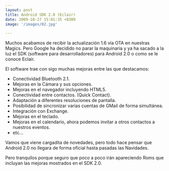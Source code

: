 ```yaml
---
layout: post
title: Android SDK 2.0 (Eclair)
date: 2009-10-27 15:01:35 +0300
image: '/images/02.jpg'

---
```

Muchos acabamos de recibir la actualización 1.6 vía OTA en nuestras Magics.
Pero Google ha decidido no parar la maquinaria y ya ha sacado a la luz el SDK (software para desarrolladores) para Android 2.0 o como se le conoce Eclair.

El software trae con sigo muchas mejoras entre las que destacamos:
* Conectividad Bluetooth 2.1.
* Mejoras en la Cámara y sus opciones.
* Mejoras en el navegador incluyendo HTML5.
* Conectividad entre contactos. (Quick Contact).
* Adaptación a diferentes resoluciones de pantalla.
* Posibilidad de sincronizar varias cuentas de GMail de forma simultánea.
* Integración con Exchange.
* Mejoras en el teclado.
* Mejoras en el calendario, ahora podemos invitar a otros contactos a nuestros eventos.
* etc…


Vamos que viene cargadita de novedades, pero todo hace pensar que Android 2.0 no llegara de forma oficial hasta pasadas las Navidades.

Pero tranquilos porque seguro que poco a poco irán apareciendo Roms que incluyan las mejoras mostrados en el SDK 2.0.